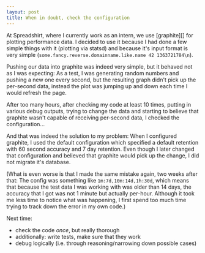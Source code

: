 ```yaml
---
layout: post
title: When in doubt, check the configuration
---
```


At Spreadshirt, where I currently work as an intern, we use [graphite][]
for plotting performance data. I decided to use it because I had done a
few simple things with it (plotting via statsd) and because it's input
format is very simple (`some.fancy.reverse.domainname.like.name 42 1363721784\n`).

Pushing our data into graphite was indeed very simple, but it behaved
not as I was expecting: As a test, I was generating random numbers and
pushing a new one every second, but the resulting graph didn't pick up
the per-second data, instead the plot was jumping up and down each time
I would refresh the page.

After too many hours, after checking my code at least 10 times, putting
in various debug outputs, trying to change the data and starting to
believe that graphite wasn't capable of receiving per-second data, I
checked the configuration...

And that was indeed the solution to my problem: When I configured
graphite, I used the default configuration which specified a default
retention with 60 second accuracy and 7 day retention. Even though I
later changed that configuration and believed that graphite would pick
up the change, I did not migrate it's database.

(What is even worse is that I made the same mistake again, two weeks
after that: The config was something like `1m:7d,10m:14d,1h:30d`, which
means that because the test data I was working with was older than 14
days, the accuracy that I got was not 1 minute but actually per-hour.
Although it took me less time to notice what was happening, I first
spend too much time trying to track down the error in my own code.)

Next time:

* check the code *once*, but really thorough
* additionally: write tests, make sure that they work
* debug logically (i.e. through reasoning/narrowing down possible cases)
